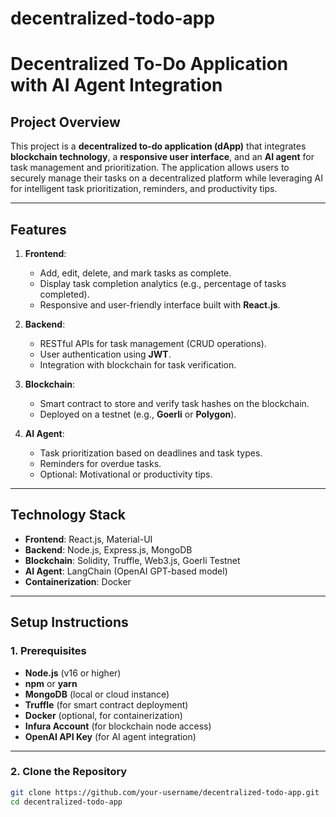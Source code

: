 ﻿# decentralized-todo-app
# Decentralized To-Do Application with AI Agent Integration

## Project Overview
This project is a **decentralized to-do application (dApp)** that integrates **blockchain technology**, a **responsive user interface**, and an **AI agent** for task management and prioritization. The application allows users to securely manage their tasks on a decentralized platform while leveraging AI for intelligent task prioritization, reminders, and productivity tips.

---

## Features
1. **Frontend**:
   - Add, edit, delete, and mark tasks as complete.
   - Display task completion analytics (e.g., percentage of tasks completed).
   - Responsive and user-friendly interface built with **React.js**.

2. **Backend**:
   - RESTful APIs for task management (CRUD operations).
   - User authentication using **JWT**.
   - Integration with blockchain for task verification.

3. **Blockchain**:
   - Smart contract to store and verify task hashes on the blockchain.
   - Deployed on a testnet (e.g., **Goerli** or **Polygon**).

4. **AI Agent**:
   - Task prioritization based on deadlines and task types.
   - Reminders for overdue tasks.
   - Optional: Motivational or productivity tips.

---

## Technology Stack
- **Frontend**: React.js, Material-UI
- **Backend**: Node.js, Express.js, MongoDB
- **Blockchain**: Solidity, Truffle, Web3.js, Goerli Testnet
- **AI Agent**: LangChain (OpenAI GPT-based model)
- **Containerization**: Docker

---

## Setup Instructions

### 1. Prerequisites
- **Node.js** (v16 or higher)
- **npm** or **yarn**
- **MongoDB** (local or cloud instance)
- **Truffle** (for smart contract deployment)
- **Docker** (optional, for containerization)
- **Infura Account** (for blockchain node access)
- **OpenAI API Key** (for AI agent integration)

---

### 2. Clone the Repository
```bash
git clone https://github.com/your-username/decentralized-todo-app.git
cd decentralized-todo-app
